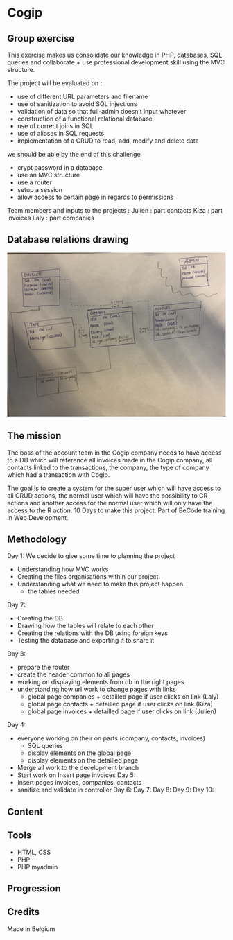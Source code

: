 # Cogip

## Group exercise

This exercise makes us consolidate our knowledge in PHP, databases, SQL queries and collaborate + use professional development skill using the MVC structure.

The project will be evaluated on :

- use of different URL parameters and filename
- use of sanitization to avoid SQL injections
- validation of data so that full-admin doesn’t input whatever
- construction of a functional relational database
- use of correct joins in SQL
- use of aliases in SQL requests
- implementation of a CRUD to read, add, modify and delete data

we should be able by the end of this challenge

- crypt password in a database
- use an MVC structure
- use a router
- setup a session
- allow access to certain page in regards to permissions

Team members and inputs to the projects :
Julien : part contacts
Kiza : part invoices
Laly : part companies

## Database relations drawing

![dbrelation](dbrelations.jpg)

## The mission

The boss of the account team in the Cogip company needs to have access to a DB which will reference all invoices made in the Cogip company, all contacts linked to the transactions, the company, the type of company which had a transaction with Cogip.

The goal is to create a system for the super user which will have access to all CRUD actions, the normal user which will have the possibility to CR actions and another access for the normal user which will only have the access to the R action. 10 Days to make this project. Part of BeCode training in Web Development.

## Methodology

Day 1:
We decide to give some time to planning the project

- Understanding how MVC works
- Creating the files organisations within our project
- Understanding what we need to make this project happen.
  - the tables needed

Day 2:

- Creating the DB
- Drawing how the tables will relate to each other
- Creating the relations with the DB using foreign keys
- Testing the database and exporting it to share it


Day 3:
- prepare the router
- create the header common to all pages
- working on displaying elements from db in the right pages
- understanding how url work to change pages with links
  - global page companies + detailled page if user clicks on link (Laly)
  - global page contacts + detailled page if user clicks on link (Kiza)
  - global page invoices + detailled page if user clicks on link (Julien)



Day 4:
- everyone working on their on parts (company, contacts, invoices)
  - SQL queries
  - display elements on the global page
  - display elements on the detailled page
 - Merge all work to the development branch
 - Start work on Insert page invoices
Day 5:
  - Insert pages invoices, companies, contacts
  - sanitize and validate in controller
Day 6:
Day 7:
Day 8:
Day 9:
Day 10:

## Content

## Tools

- HTML, CSS
- PHP
- PHP myadmin

## Progression

## Credits

Made in Belgium
